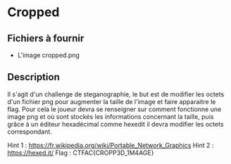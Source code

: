 # Cropped

## Fichiers à fournir

- L'image cropped.png

## Description

Il s'agit d'un challenge de steganographie, le but est de modifier les octets d'un fichier png pour augmenter la taille de l'image et faire apparaitre le flag. Pour cela le joueur devra se renseigner sur comment fonctionne une image png et où sont stockés les informations concernant la taille, puis grâce à un éditeur hexadécimal comme hexedit il devra modifier les octets correspondant.

Hint 1 : https://fr.wikipedia.org/wiki/Portable_Network_Graphics
Hint 2 : https://hexed.it/
Flag : CTFAC{CROPP3D_1M4AGE}